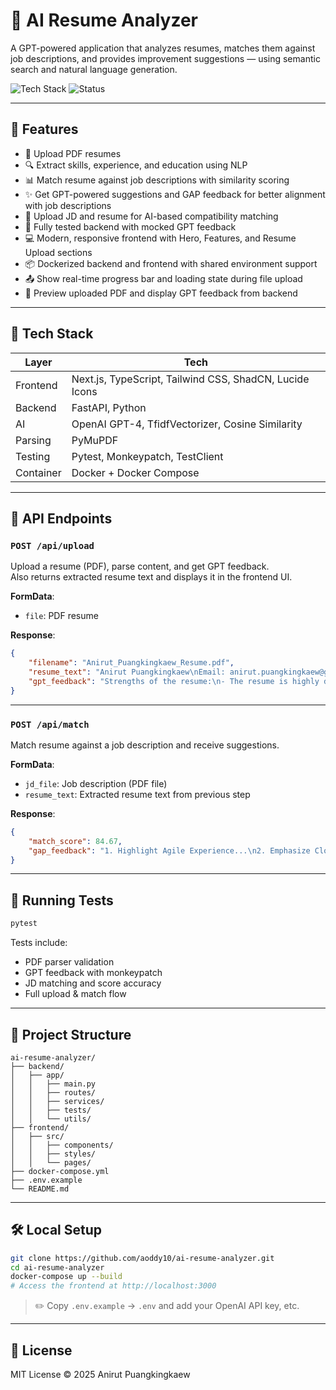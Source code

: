 # 🧠 AI Resume Analyzer

A GPT-powered application that analyzes resumes, matches them against job descriptions, and provides improvement suggestions — using semantic search and natural language generation.

![Tech Stack](https://img.shields.io/badge/Tech-FastAPI%20%7C%20OpenAI%20%7C%20TfidfVectorizer%20%7C%20Docker-blue)
![Status](https://img.shields.io/badge/Status-Backend%20%2B%20Frontend%20Core%20Completed-yellow)

---

## 🚀 Features

-   📄 Upload PDF resumes
-   🔍 Extract skills, experience, and education using NLP
-   📊 Match resume against job descriptions with similarity scoring
-   ✨ Get GPT-powered suggestions and GAP feedback for better alignment with job descriptions
-   📁 Upload JD and resume for AI-based compatibility matching
-   🧪 Fully tested backend with mocked GPT feedback
-   💻 Modern, responsive frontend with Hero, Features, and Resume Upload sections
-   📦 Dockerized backend and frontend with shared environment support
-   📤 Show real-time progress bar and loading state during file upload
-   🧾 Preview uploaded PDF and display GPT feedback from backend

---

## 🧱 Tech Stack

| Layer     | Tech                                                    |
| --------- | ------------------------------------------------------- |
| Frontend  | Next.js, TypeScript, Tailwind CSS, ShadCN, Lucide Icons |
| Backend   | FastAPI, Python                                         |
| AI        | OpenAI GPT-4, TfidfVectorizer, Cosine Similarity        |
| Parsing   | PyMuPDF                                                 |
| Testing   | Pytest, Monkeypatch, TestClient                         |
| Container | Docker + Docker Compose                                 |

---

## 📎 API Endpoints

### `POST /api/upload`

Upload a resume (PDF), parse content, and get GPT feedback.  
Also returns extracted resume text and displays it in the frontend UI.

**FormData**:

-   `file`: PDF resume

**Response**:

```json
{
    "filename": "Anirut_Puangkingkaew_Resume.pdf",
    "resume_text": "Anirut Puangkingkaew\nEmail: anirut.puangkingkaew@gmail.com...",
    "gpt_feedback": "Strengths of the resume:\n- The resume is highly detailed...\n\nAreas for improvement:\n- The resume could benefit from a more structured layout..."
}
```

---

### `POST /api/match`

Match resume against a job description and receive suggestions.

**FormData**:

-   `jd_file`: Job description (PDF file)
-   `resume_text`: Extracted resume text from previous step

**Response**:

```json
{
    "match_score": 84.67,
    "gap_feedback": "1. Highlight Agile Experience...\n2. Emphasize Cloud-Based AI Services Experience...\n3. Specify Soft Skills..."
}
```

---

## 🧪 Running Tests

```bash
pytest
```

Tests include:

-   PDF parser validation
-   GPT feedback with monkeypatch
-   JD matching and score accuracy
-   Full upload & match flow

---

## 📁 Project Structure

```
ai-resume-analyzer/
├── backend/
│   ├── app/
│   │   ├── main.py
│   │   ├── routes/
│   │   ├── services/
│   │   ├── tests/
│   │   └── utils/
├── frontend/
│   ├── src/
│   │   ├── components/
│   │   ├── styles/
│   │   └── pages/
├── docker-compose.yml
├── .env.example
└── README.md
```

---

## 🛠 Local Setup

```bash
git clone https://github.com/aoddy10/ai-resume-analyzer.git
cd ai-resume-analyzer
docker-compose up --build
# Access the frontend at http://localhost:3000
```

> ✏️ Copy `.env.example` → `.env` and add your OpenAI API key, etc.

---

## 📄 License

MIT License © 2025 Anirut Puangkingkaew
